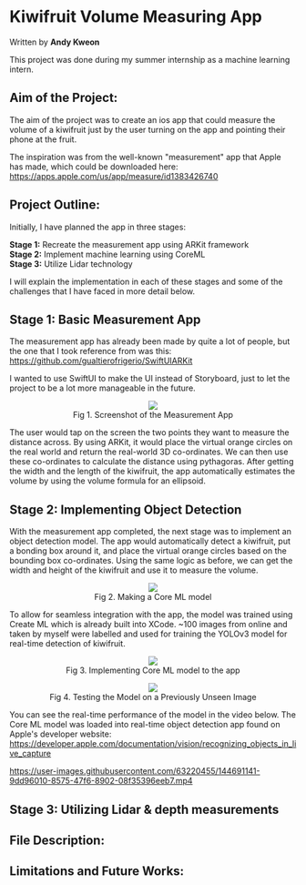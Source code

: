 # Kiwifruit Volume Measuring App

Written by **Andy Kweon** <br />

This project was done during my summer internship as a machine learning intern.

## Aim of the Project:

The aim of the project was to create an ios app that could measure the volume of a kiwifruit just by the user turning on the app and pointing their phone at the fruit. 

The inspiration was from the well-known "measurement" app that Apple has made, which could be downloaded here: https://apps.apple.com/us/app/measure/id1383426740

## Project Outline:
Initially, I have planned the app in three stages:

**Stage 1:** Recreate the measurement app using ARKit framework <br />
**Stage 2:** Implement machine learning using CoreML <br />
**Stage 3:** Utilize Lidar technology <br />

I will explain the implementation in each of these stages and some of the challenges that I have faced in more detail below.

## Stage 1: Basic Measurement App

The measurement app has already been made by quite a lot of people, but the one that I took reference from was this: https://github.com/gualtierofrigerio/SwiftUIARKit

I wanted to use SwiftUI to make the UI instead of Storyboard, just to let the project to be a lot more manageable in the future. 
<p align="center">
<img src = "https://user-images.githubusercontent.com/63220455/144689825-fb27763c-b9fc-4f94-b3dd-b91b90e5eef8.png"> <br />
Fig 1. Screenshot of the Measurement App
</p>
The user would tap on the screen the two points they want to measure the distance across. By using ARKit, it would place the virtual orange circles on the real world and return the real-world 3D co-ordinates. We can then use these co-ordinates to calculate the distance using pythagoras. After getting the width and the length of the kiwifruit, the app automatically estimates the volume by using the volume formula for an ellipsoid.

## Stage 2: Implementing Object Detection

With the measurement app completed, the next stage was to implement an object detection model. The app would automatically detect a kiwifruit, put a bonding box around it, and place the virtual orange circles based on the bounding box co-ordinates. Using the same logic as before, we can get the width and height of the kiwifruit and use it to measure the volume.

<p align="center">
<img src = "https://user-images.githubusercontent.com/63220455/144692225-b1a7bc6b-59ad-4a43-816c-a0bde08315b1.png"> <br />
Fig 2. Making a Core ML model
</p>
 
To allow for seamless integration with the app, the model was trained using Create ML which is already built into XCode. ~100 images from online and taken by myself were labelled and used for training the YOLOv3 model for real-time detection of kiwifruit. 

<p align="center">
<img src = "https://user-images.githubusercontent.com/63220455/144691947-195934a3-149b-41ca-87c1-57d5091d1304.png"> <br />
Fig 3. Implementing Core ML model to the app
</p>

<p align="center">
<img src = "https://user-images.githubusercontent.com/63220455/144691754-74655639-bf01-4aba-8cda-95761cf41616.png"> <br />
Fig 4. Testing the Model on a Previously Unseen Image
</p>

You can see the real-time performance of the model in the video below. The Core ML model was loaded into real-time object detection app found on Apple's developer website: https://developer.apple.com/documentation/vision/recognizing_objects_in_live_capture

https://user-images.githubusercontent.com/63220455/144691141-9dd96010-8575-47f6-8902-08f35396eeb7.mp4

## Stage 3: Utilizing Lidar & depth measurements

## File Description:

## Limitations and Future Works:
